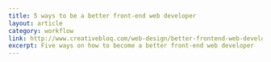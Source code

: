 ```yaml
---
title: 5 ways to be a better front-end web developer
layout: article
category: workflow
link: http://www.creativebloq.com/web-design/better-frontend-web-developer-81412739
excerpt: Five ways on how to become a better front-end web developer
---
```

